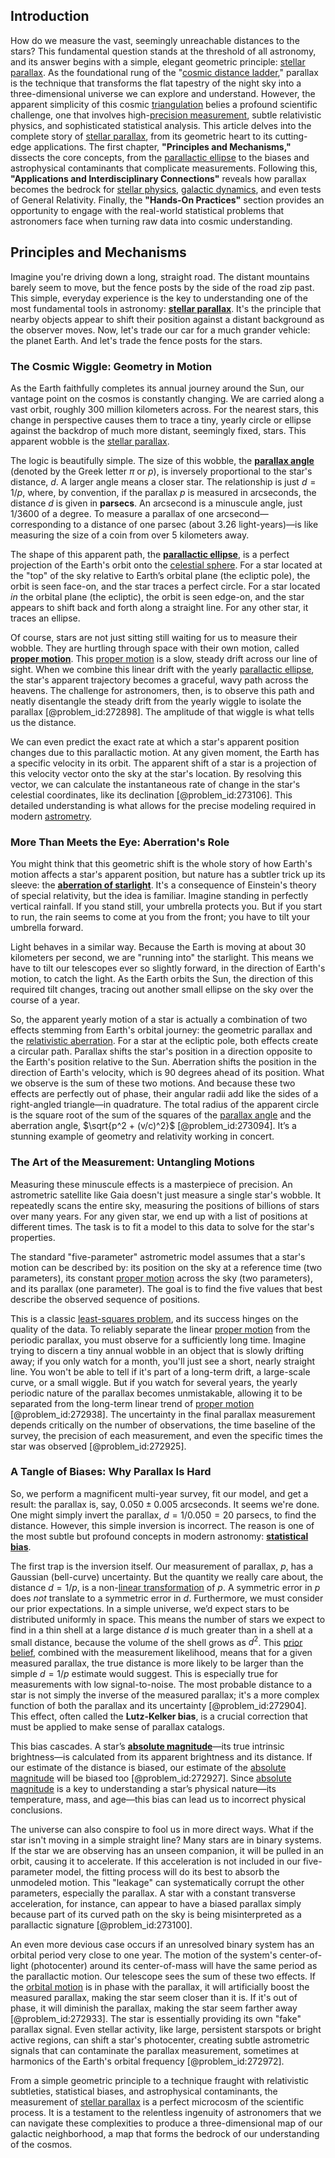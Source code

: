 ## Introduction
How do we measure the vast, seemingly unreachable distances to the stars? This fundamental question stands at the threshold of all astronomy, and its answer begins with a simple, elegant geometric principle: [stellar parallax](@article_id:159147). As the foundational rung of the "[cosmic distance ladder](@article_id:159708)," parallax is the technique that transforms the flat tapestry of the night sky into a three-dimensional universe we can explore and understand. However, the apparent simplicity of this cosmic [triangulation](@article_id:271759) belies a profound scientific challenge, one that involves high-[precision measurement](@article_id:145057), subtle relativistic physics, and sophisticated statistical analysis. This article delves into the complete story of [stellar parallax](@article_id:159147), from its geometric heart to its cutting-edge applications. The first chapter, **"Principles and Mechanisms,"** dissects the core concepts, from the [parallactic ellipse](@article_id:158449) to the biases and astrophysical contaminants that complicate measurements. Following this, **"Applications and Interdisciplinary Connections"** reveals how parallax becomes the bedrock for [stellar physics](@article_id:189531), [galactic dynamics](@article_id:159625), and even tests of General Relativity. Finally, the **"Hands-On Practices"** section provides an opportunity to engage with the real-world statistical problems that astronomers face when turning raw data into cosmic understanding.

## Principles and Mechanisms

Imagine you're driving down a long, straight road. The distant mountains barely seem to move, but the fence posts by the side of the road zip past. This simple, everyday experience is the key to understanding one of the most fundamental tools in astronomy: **[stellar parallax](@article_id:159147)**. It's the principle that nearby objects appear to shift their position against a distant background as the observer moves. Now, let's trade our car for a much grander vehicle: the planet Earth. And let's trade the fence posts for the stars.

### The Cosmic Wiggle: Geometry in Motion

As the Earth faithfully completes its annual journey around the Sun, our vantage point on the cosmos is constantly changing. We are carried along a vast orbit, roughly 300 million kilometers across. For the nearest stars, this change in perspective causes them to trace a tiny, yearly circle or ellipse against the backdrop of much more distant, seemingly fixed, stars. This apparent wobble is the [stellar parallax](@article_id:159147).

The logic is beautifully simple. The size of this wobble, the **[parallax angle](@article_id:158812)** (denoted by the Greek letter $\pi$ or $p$), is inversely proportional to the star's distance, $d$. A larger angle means a closer star. The relationship is just $d = 1/p$, where, by convention, if the parallax $p$ is measured in arcseconds, the distance $d$ is given in **parsecs**. An arcsecond is a minuscule angle, just $1/3600$ of a degree. To measure a parallax of one arcsecond—corresponding to a distance of one parsec (about 3.26 light-years)—is like measuring the size of a coin from over 5 kilometers away.

The shape of this apparent path, the **[parallactic ellipse](@article_id:158449)**, is a perfect projection of the Earth's orbit onto the [celestial sphere](@article_id:157774). For a star located at the "top" of the sky relative to Earth’s orbital plane (the ecliptic pole), the orbit is seen face-on, and the star traces a perfect circle. For a star located *in* the orbital plane (the ecliptic), the orbit is seen edge-on, and the star appears to shift back and forth along a straight line. For any other star, it traces an ellipse.

Of course, stars are not just sitting still waiting for us to measure their wobble. They are hurtling through space with their own motion, called **[proper motion](@article_id:157457)**. This [proper motion](@article_id:157457) is a slow, steady drift across our line of sight. When we combine this linear drift with the yearly [parallactic ellipse](@article_id:158449), the star's apparent trajectory becomes a graceful, wavy path across the heavens. The challenge for astronomers, then, is to observe this path and neatly disentangle the steady drift from the yearly wiggle to isolate the parallax [@problem_id:272898]. The amplitude of that wiggle is what tells us the distance.

We can even predict the exact rate at which a star's apparent position changes due to this parallactic motion. At any given moment, the Earth has a specific velocity in its orbit. The apparent shift of a star is a projection of this velocity vector onto the sky at the star's location. By resolving this vector, we can calculate the instantaneous rate of change in the star's celestial coordinates, like its declination [@problem_id:273106]. This detailed understanding is what allows for the precise modeling required in modern [astrometry](@article_id:157259).

### More Than Meets the Eye: Aberration's Role

You might think that this geometric shift is the whole story of how Earth's motion affects a star's apparent position, but nature has a subtler trick up its sleeve: the **[aberration of starlight](@article_id:273793)**. It's a consequence of Einstein's theory of special relativity, but the idea is familiar. Imagine standing in perfectly vertical rainfall. If you stand still, your umbrella protects you. But if you start to run, the rain seems to come at you from the front; you have to tilt your umbrella forward.

Light behaves in a similar way. Because the Earth is moving at about 30 kilometers per second, we are "running into" the starlight. This means we have to tilt our telescopes ever so slightly forward, in the direction of Earth's motion, to catch the light. As the Earth orbits the Sun, the direction of this required tilt changes, tracing out another small ellipse on the sky over the course of a year.

So, the apparent yearly motion of a star is actually a combination of two effects stemming from Earth's orbital journey: the geometric parallax and the [relativistic aberration](@article_id:160666). For a star at the ecliptic pole, both effects create a circular path. Parallax shifts the star's position in a direction opposite to the Earth's position relative to the Sun. Aberration shifts the position in the direction of Earth's velocity, which is 90 degrees ahead of its position. What we observe is the sum of these two motions. And because these two effects are perfectly out of phase, their angular radii add like the sides of a right-angled triangle—in quadrature. The total radius of the apparent circle is the square root of the sum of the squares of the [parallax angle](@article_id:158812) and the aberration angle, $\sqrt{p^2 + (v/c)^2}$ [@problem_id:273094]. It’s a stunning example of geometry and relativity working in concert.

### The Art of the Measurement: Untangling Motions

Measuring these minuscule effects is a masterpiece of precision. An astrometric satellite like Gaia doesn't just measure a single star's wobble. It repeatedly scans the entire sky, measuring the positions of billions of stars over many years. For any given star, we end up with a list of positions at different times. The task is to fit a model to this data to solve for the star's properties.

The standard "five-parameter" astrometric model assumes that a star's motion can be described by: its position on the sky at a reference time (two parameters), its constant [proper motion](@article_id:157457) across the sky (two parameters), and its parallax (one parameter). The goal is to find the five values that best describe the observed sequence of positions.

This is a classic [least-squares problem](@article_id:163704), and its success hinges on the quality of the data. To reliably separate the linear [proper motion](@article_id:157457) from the periodic parallax, you must observe for a sufficiently long time. Imagine trying to discern a tiny annual wobble in an object that is slowly drifting away; if you only watch for a month, you'll just see a short, nearly straight line. You won't be able to tell if it's part of a long-term drift, a large-scale curve, or a small wiggle. But if you watch for several years, the yearly periodic nature of the parallax becomes unmistakable, allowing it to be separated from the long-term linear trend of [proper motion](@article_id:157457) [@problem_id:272938]. The uncertainty in the final parallax measurement depends critically on the number of observations, the time baseline of the survey, the precision of each measurement, and even the specific times the star was observed [@problem_id:272925].

### A Tangle of Biases: Why Parallax Is Hard

So, we perform a magnificent multi-year survey, fit our model, and get a result: the parallax is, say, $0.050 \pm 0.005$ arcseconds. It seems we're done. One might simply invert the parallax, $d = 1/0.050 = 20$ parsecs, to find the distance. However, this simple inversion is incorrect. The reason is one of the most subtle but profound concepts in modern astronomy: **[statistical bias](@article_id:275324)**.

The first trap is the inversion itself. Our measurement of parallax, $p$, has a Gaussian (bell-curve) uncertainty. But the quantity we really care about, the distance $d=1/p$, is a non-[linear transformation](@article_id:142586) of $p$. A symmetric error in $p$ does *not* translate to a symmetric error in $d$. Furthermore, we must consider our prior expectations. In a simple universe, we’d expect stars to be distributed uniformly in space. This means the number of stars we expect to find in a thin shell at a large distance $d$ is much greater than in a shell at a small distance, because the volume of the shell grows as $d^2$. This [prior belief](@article_id:264071), combined with the measurement likelihood, means that for a given measured parallax, the true distance is more likely to be larger than the simple $d=1/p$ estimate would suggest. This is especially true for measurements with low signal-to-noise. The most probable distance to a star is not simply the inverse of the measured parallax; it's a more complex function of both the parallax and its uncertainty [@problem_id:272904]. This effect, often called the **Lutz-Kelker bias**, is a crucial correction that must be applied to make sense of parallax catalogs.

This bias cascades. A star’s **[absolute magnitude](@article_id:157465)**—its true intrinsic brightness—is calculated from its apparent brightness and its distance. If our estimate of the distance is biased, our estimate of the [absolute magnitude](@article_id:157465) will be biased too [@problem_id:272927]. Since [absolute magnitude](@article_id:157465) is a key to understanding a star’s physical nature—its temperature, mass, and age—this bias can lead us to incorrect physical conclusions.

The universe can also conspire to fool us in more direct ways. What if the star isn't moving in a simple straight line? Many stars are in binary systems. If the star we are observing has an unseen companion, it will be pulled in an orbit, causing it to accelerate. If this acceleration is not included in our five-parameter model, the fitting process will do its best to absorb the unmodeled motion. This "leakage" can systematically corrupt the other parameters, especially the parallax. A star with a constant transverse acceleration, for instance, can appear to have a biased parallax simply because part of its curved path on the sky is being misinterpreted as a parallactic signature [@problem_id:273100].

An even more devious case occurs if an unresolved binary system has an orbital period very close to one year. The motion of the system's center-of-light (photocenter) around its center-of-mass will have the same period as the parallactic motion. Our telescope sees the sum of these two effects. If the [orbital motion](@article_id:162362) is in phase with the parallax, it will artificially boost the measured parallax, making the star seem closer than it is. If it's out of phase, it will diminish the parallax, making the star seem farther away [@problem_id:272933]. The star is essentially providing its own "fake" parallax signal. Even stellar activity, like large, persistent starspots or bright active regions, can shift a star's photocenter, creating subtle astrometric signals that can contaminate the parallax measurement, sometimes at harmonics of the Earth's orbital frequency [@problem_id:272972].

From a simple geometric principle to a technique fraught with relativistic subtleties, statistical biases, and astrophysical contaminants, the measurement of [stellar parallax](@article_id:159147) is a perfect microcosm of the scientific process. It is a testament to the relentless ingenuity of astronomers that we can navigate these complexities to produce a three-dimensional map of our galactic neighborhood, a map that forms the bedrock of our understanding of the cosmos.